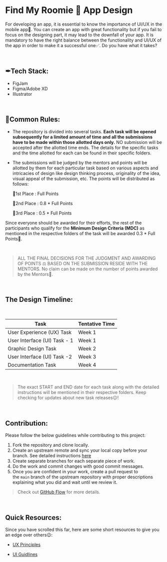 # Find My Roomie 👬 App Design
For developing an app, it is essential to know the importance of UI/UX in the mobile app📱. You can create an app with great functionality but if you fail to focus on the designing part, it may lead to the downfall of your app. It is mandatory to have the right balance between the functionality and UI/UX of the app in order to make it a successful one✅. Do you have what it takes?


</br>

## ✒Tech Stack:

- FigJam
- Figma/Adobe XD
- Illustrator

</br>

## 🧾Common Rules:

- The repository is divided into several tasks. **Each task will be opened subsequently for a limited amount of time and all the submissions have to be made within those allotted days only.** NO submission will be accepted after the allotted time ends. The details for the specific tasks and the time allotted for each can be found in their specific folders.
- The submissions will be judged by the mentors and points will be allotted by them for each particular task based on various aspects and intricacies of design like design thinking process, originality of the idea, visual appeal of the submission, etc. The points will be distributed as follows:


    🥇1st Place :   Full Points
    
    🥈2nd Place :   0.8 * Full Points
    
    🥉3rd Place :   0.5 * Full Points
    

Since everyone should be awarded for their efforts, the rest of the participants who qualify for the **Minimum Design Criteria (MDC)** as mentioned in the respective folders of the task will be awarded 0.3 * Full Points🎉.

</br>

> ALL THE FINAL DECISIONS FOR THE JUDGMENT AND AWARDING OF POINTS ⚖️ BASED ON THE SUBMISSION RESIDE WITH THE MENTORS. 
> No claim can be made on the number of points awarded by the Mentors🙂.

</br>


## The Design Timeline:

</br>

| Task             | Tentative Time                                                                |
| ----------------- | ------------------------------------------------------------------ |
| User Experience (UX) Task | Week 1 |
| User Interface (UI) Task - 1 | Week 1 |
| Graphic Design Task | Week 2 |
| User Interface (UI) Task -2 | Week 3 |
| Documentation Task | Week 4 |
  
</br>

> The exact START and END date for each task along with the detailed instructions will be mentioned in their respective folders. Keep checking for updates about new task releases😉!


</br>

## **Contribution:**

Please follow the below guidelines while contributing to this project:
1. Fork the repository and clone locally.
2. Create an upstream remote and sync your local copy before your branch. See detailed instructions [here](https://help.github.com/articles/syncing-a-fork)
3. Create separate branches for each separate piece of work.
4. Do the work and commit changes with good commit messages.
5. Once you are confident in your work, create a pull request to the `main` branch of the upstream repository with proper descriptions explaining what you did and wait until we review it.

> Check out [GitHub Flow](https://guides.github.com/introduction/flow/) for more details.


</br>

## Quick Resources:

Since you have scrolled this far, here are some short resources to give you an edge over others😉:



- [UX Principles](https://lawsofux.com/)

- [UI Guidlines](https://www.youtube.com/playlist?list=PLDtHAiqIa4wa5MBbE_XDoqY51sAkQnkjt)
